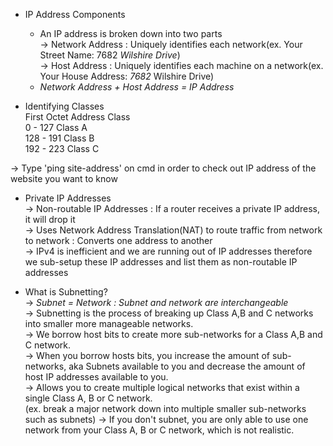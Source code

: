 * IP Address Components </br>
  * An IP address is broken down into two parts </br>
    -> Network Address : Uniquely identifies each network(ex. Your Street Name: 7682 *Wilshire Drive*)</br>
    -> Host Address : Uniquely identifies each machine on a network(ex. Your House Address: *7682* Wilshire Drive)</br>
  * *Network Address + Host Address = IP Address* </br>

* Identifying Classes</br>
First Octet         Address Class</br>
  0 - 127               Class A</br>
  128 - 191             Class B</br>
  192 - 223             Class C</br>

-> Type 'ping site-address' on cmd in order to check out IP address of the website you want to know </br>

* Private IP Addresses</br>
-> Non-routable IP Addresses : If a router receives a private IP address, it will drop it</br>
-> Uses Network Address Translation(NAT) to route traffic from network to network : Converts one address to another</br>
-> IPv4 is inefficient and we are running out of IP addresses therefore we sub-setup these IP addresses and list them as non-routable IP addresses</br>

* What is Subnetting?</br>
-> *Subnet = Network : Subnet and network are interchangeable*</br>
-> Subnetting is the process of breaking up Class A,B and C networks into smaller more manageable networks.</br>
-> We borrow host bits to create more sub-networks for a Class A,B and C network.</br>
-> When you borrow hosts bits, you increase the amount of sub-networks, aka Subnets available to you and decrease the amount of host IP addresses available to you.</br>
-> Allows you to create multiple logical networks that exist within a single Class A, B or C network.</br>
   (ex. break a major network down into multiple smaller sub-networks such as subnets)
-> If you don't subnet, you are only able to use one network from your Class A, B or C network, which is not realistic.</br>


